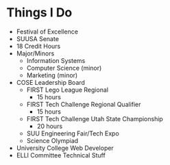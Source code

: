 # Things I Do

* Festival of Excellence
* SUUSA Senate
* 18 Credit Hours
* Major/Minors
    * Information Systems
    * Computer Science (minor)
    * Marketing (minor)
* COSE Leadership Board
    * FIRST Lego League Regional
        * 15 hours
    * FIRST Tech Challenge Regional Qualifier
        * 15 hours
    * FIRST Tech Challenge Utah State Championship
        * 20 hours
    * SUU Engineering Fair/Tech Expo
    * Science Olympiad
* University College Web Developer
* ELLI Committee Technical Stuff
